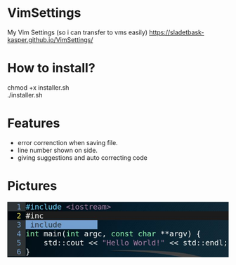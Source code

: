# VimSettings
My Vim Settings (so i can transfer to vms easily)
https://sladetbask-kasper.github.io/VimSettings/

# How to install?
chmod +x installer.sh <br>
./installer.sh

# Features
* error correnction when saving file.
* line number shown on side.
* giving suggestions and auto correcting code

# Pictures
![alt text](https://raw.githubusercontent.com/SladetBask-Kasper/VimSettings/master/vimex.JPG)
